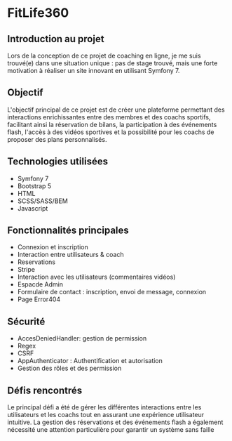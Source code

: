 <h1>FitLife360</h1>

<h2>Introduction au projet</h2>
<p>Lors de la conception de ce projet de coaching en ligne, je me suis trouvé(e) dans une situation unique : pas de stage trouvé, mais une forte motivation à réaliser un site innovant en utilisant Symfony 7.</p>

<h2>Objectif</h2>
<p>L'objectif principal de ce projet est de créer une plateforme permettant des interactions enrichissantes entre des membres et des coachs sportifs, facilitant ainsi la réservation de bilans, la participation à des événements flash, l'accès à des vidéos sportives et la possibilité pour les coachs de proposer des plans personnalisés.</p>

<h2>Technologies utilisées</h2>
<ul>
    <li>Symfony 7</li>
    <li>Bootstrap 5</li>
    <li>HTML</li>
    <li>SCSS/SASS/BEM</li>
    <li>Javascript</li>
</ul>

<h2>Fonctionnalités principales</h2>
<ul>
    <li>Connexion et inscription</li>
    <li>Interaction entre utilisateurs & coach</li>
    <li>Reservations</li>
    <li>Stripe</li>
    <li>Interaction avec les utilisateurs (commentaires vidéos)</li>
    <li>Espacde Admin</li>
    <li>Formulaire de contact : inscription, envoi de message, connexion</li>
    <li>Page Error404</li>
</ul>

<h2>Sécurité</h2>
<ul>
    <li>AccesDeniedHandler: gestion de permission</li>
    <li>Regex</li>
    <li>CSRF</li>
    <li>AppAuthenticator : Authentification et autorisation</li>
    <li>Gestion des rôles et des permission</li>
</ul>

<h2>Défis rencontrés</h2>
<p>Le principal défi a été de gérer les différentes interactions entre les utilisateurs et les coachs tout en assurant une expérience utilisateur intuitive. La gestion des réservations et des événements flash a également nécessité une attention particulière pour garantir un système sans faille</p>